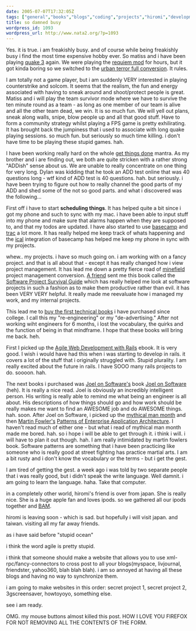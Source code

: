```yaml
---
date: 2005-07-07T17:32:05Z
tags: ["general","books","blogs","coding","projects","hiromi","development","management","ruby","rails","yoyo","agile","engineering","firefox","gtd"]
title: so damned busy
wordpress_id: 1093
wordpress_url: http://www.nata2.org/?p=1093
---
```


Yes. it is true. i am freakishly busy. and of course while being freakishly busy i find the most time expensive hobby ever. So matiss and i have been playing <a href="http://www.idsoftware.com/games/quake/quake3-arena/">quake 3</a> again. We were playing the <a href="http://reqoning.com/">requiem mod</a> for hours, but it got kinda boring so we switched to the <a href="http://www.urbanterror.net/">urban terror full conversion</a>. It rules. 

I am totally  not a game player, but i am suddenly VERY interested in playing counterstrike and solcom. It seems that the realism, the fun and energy associated with having to sneak around and shoot/protect people is great.  Matiss and i will play the team survivor mode where we have to survive the ten minute round as a team - as long as one member of our team is alive and all the other team dead, we win. It is so much fun. We will yell out plans, sneak along walls, snipe, blow people up and all that good stuff. Have to form a community strategy whilst playing a FPS game is pretty exhilirating. It has brought back the jumpiness that i used to associate with long quake playing sessions. so much fun. but seriously so much time killing. i don't have time to be playing these stupid games. hah. 

I have been working really hard on the whole <a href="http://merlin.blogs.com/43folders/2004/09/getting_started.html">get things done</a> mantra. As my brother and i are finding out, we both are quite stricken with a rather strong "ADDish" sense about us. We are unable to really concentrate on one thing for very long. Dylan was kidding that he took an ADD test online that was 40 questions long - wtf kind of ADD test is 40 questions. hah. but seriously. i have been trying to figure out how to really channel the good parts of my ADD and shed some of the not so good parts.  and what i discovered was the following...

First off i have to start <strong>scheduling things</strong>. It has helped quite a bit since i got my phone and such to sync with my mac. i have been able to input stuff into my phone and make sure that alarms happen when they are supposed to, and that my todos are updated. I have also started to use <a href="http://basecamphq.com">basecamp</a> and <a href="http://www.edgewall.com/trac/">trac</a> a lot more.  It has really helped me keep track of whats happening and the <a href="http://www.nemertes.com/node/view/36">ical</a> integration of basecamp has helped me keep my phone in sync with my projects. 

whew.. my projects. i have so much going on. i am working with on a fancy project. and that is all about that - except it has really changed how i view project management. It has lead me down a pretty fierce road of <a href="http://jpatokal.iki.fi/photo/travel/Israel/Golan/Golan_Minefield.JPG">minefield</a> project management conversion.  <a href="http://sethgodin.typepad.com/">A friend</a> sent me this book called the <a href="http://www.amazon.com/exec/obidos/tg/detail/-/1572316217?v=glance">Software Project Survival Guide</a> which has really helped me look at software projects in such a fashion as to make them productive rather than evil. it has been VERY VERY helpful.  It really made me reevaluate how i managed my work, and my internal projects. 

This lead me to <a href="https://web.archive.org/web/20030814003134/http://www.nata2.info//pictures/misc/phone_camera/nokia_7610/070720050036/Nokia7610%28291%29.jpg">buy the first technical books</a> i have purchased since college. I call this my "re-engineering" or my "de-advertising." After not working wiht engineers for 6 months, i lost the vocabulary, the quirks and the function of being in that mindframe. I hope that these books will bring me back. heh. 

First I picked up the <a href="http://www.pragmaticprogrammer.com/titles/rails/">Agile Web Development with Rails</a> ebook. It is very good. I wish i would have had this when i was starting to develop in rails. it covers a lot of the stuff that i originally struggled with.  Stupid plurality. I am really excited about the future in rails. I have SOOO many rails projects to do. soooon. hah. 

The next books i purchased was <a href="http://www.joelonsoftware.com/">Joel on Software's</a> book <a href="http://www.amazon.com/exec/obidos/tg/detail/-/1590593898?v=glance">Joel on Software</a>  (heh). It is really a nice read. Joel is obviously an incredibly intelligent person. His writing is really able to remind me what being an engineer is all about. His descriptions of how things should go and how work should be really makes me want to find an AWESOME job and do AWESOME things. hah. soon. After Joel on Software, i picked up the <a href="http://www.amazon.com/exec/obidos/tg/detail/-/0201835959?v=glance">mythical man month</a> and then <a href="http://www.martinfowler.com/">Martin Fowler's</a> <a href="http://www.amazon.com/exec/obidos/tg/detail/-/0321127420?v=glance">Patterns of Enterprise Application Architecture</a>. I haven't read much of either one - but what i read of mythical man month made me bored. hah. so i hope i will be able to get through it. i think i will. i will have to plan it out though. hah. I am really intimidated by martin fowlers book. Software patterns are something that i have been practicing like someone who is really good at street fighting has practice martial arts. I am a bit rusty and i don't know the vocabulary or the terms - but i get the gest. 

I am tired of getting the gest. a week ago i was told by two separate people that i was really good, but i didn't speak the write language. Well damnit. i am going to learn the language. haha. Take that computer. 

in a completely other world, hiromi's friend is over from japan. She is really nice. She is a huge apple fan and loves ipods. so we gathered all our ipods together and <a href="https://web.archive.org/web/20030814003134/http://www.nata2.info//pictures/misc/phone_camera/nokia_7610/070720050036/Nokia7610%28290%29.jpg">BAM</a>.

hiromi is leaving soon - which is sad. but hopefully i will visit japan. and taiwan. visiting all my far away friends. 

as i have said before "stupid ocean"

i think the word agile is pretty stupid. 

i think that someone should make a website that allows you to use xml-rpc/fancy-connectors to cross post to all your blogs(myspace, livjournal, friendster, yahoo360, blah blah blah). i am so annoyed at having all these blogs and having no way to synchronize them. 

i am going to make websites in this order: secret project 1, secret project 2, 3gscreensaver, howtoyoyo, something else. 

see i am ready. 

OMG. my mouse buttons almost killed this post. HOW I LOVE YOU FIREFOX FOR NOT REMOVING ALL THE CONTENTS OF THE FORM. 
